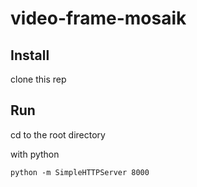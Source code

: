 # video-frame-mosaik

## Install

clone this rep

## Run

cd to the root directory

with python

`python -m SimpleHTTPServer 8000`
